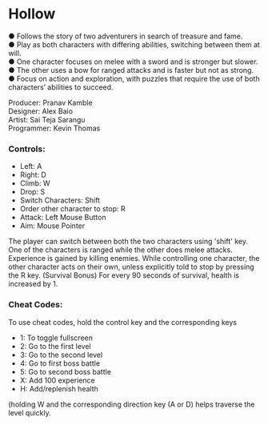 # Hollow
●	Follows the story of two adventurers in search of treasure and fame. <br>
●	Play as both characters with differing abilities, switching between them at will. <br>
●	One character focuses on melee with a sword and is stronger but slower. <br>
●	The other uses a bow for ranged attacks and is faster but not as strong. <br>
●	Focus on action and exploration, with puzzles that require the use of both characters’ abilities to succeed. <br>


Producer: Pranav Kamble<br>
Designer: Alex Baio<br>
Artist: Sai Teja Sarangu<br>
Programmer: Kevin Thomas<br>

### Controls:
- Left: A
- Right: D
- Climb: W
- Drop: S
- Switch Characters: Shift
- Order other character to stop: R
- Attack: Left Mouse Button
- Aim: Mouse Pointer

The player can switch between both the two characters using 'shift' key. 
One of the characters is ranged while the other does melee attacks.
Experience is gained by killing enemies.
While controlling one character, the other character acts on their own, unless explicitly told to stop by pressing the R key.
(Survival Bonus) For every 90 seconds of survival, health is increased by 1.


### Cheat Codes:
To use cheat codes, hold the control key and the corresponding keys
- 1: To toggle fullscreen
- 2: Go to the first level
- 3: Go to the second level
- 4: Go to first boss battle
- 5: Go to second boss battle
- X: Add 100 experience
- H: Add/replenish health

(holding W and the corresponding direction key (A or D) helps traverse the level quickly.

